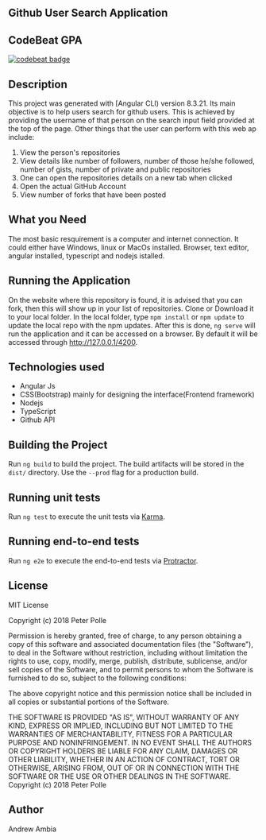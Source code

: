 ## Github User Search Application

## CodeBeat GPA
[![codebeat badge](https://codebeat.co/badges/4b3261bf-32fe-4033-aaa1-37ced6a285c1)](https://codebeat.co/projects/github-com-andrew-1000-github-search-master)

## Description

This project was generated with [Angular CLI) version 8.3.21. Its main objective is to help users search for github users. This is achieved by providing the username of that person on the search  input field provided at the top of the page. Other things that the user can perform with this web ap include:
1. View the person's repositories
2. View details like number of followers, number of those he/she followed, number of gists, number of private and public repositories
3. One can open the repositories details on a new tab when clicked
4. Open the actual GitHub Account
5. View number of forks that have been posted

## What you Need

The most basic resquirement is a computer and internet connection. It could either have Windows, linux or MacOs installed. Browser, text editor, angular installed, typescript and nodejs istalled.


## Running the Application

On the website where this repository is found, it is advised that you can fork, then this will show up in your list of repositories. Clone or Download it to your local folder. In the local folder, type `npm install` or `npm update` to update the local repo with the npm updates. After this is done, `ng serve` will run the application and it can be accessed on a browser. By default it will be accessed through http://127.0.0.1/4200.


## Technologies used

* Angular Js
* CSS(Bootstrap) mainly for designing the interface(Frontend framework)
* Nodejs
* TypeScript
* Github API


## Building the Project
Run `ng build` to build the project. The build artifacts will be stored in the `dist/` directory. Use the `--prod` flag for a production build.

## Running unit tests

Run `ng test` to execute the unit tests via [Karma](https://karma-runner.github.io).

## Running end-to-end tests

Run `ng e2e` to execute the end-to-end tests via [Protractor](http://www.protractortest.org/).
## License

MIT License

Copyright (c) 2018 Peter Polle

Permission is hereby granted, free of charge, to any person obtaining a copy of this software and associated documentation files (the "Software"), to deal in the Software without restriction, including without limitation the rights to use, copy, modify, merge, publish, distribute, sublicense, and/or sell copies of the Software, and to permit persons to whom the Software is furnished to do so, subject to the following conditions:

The above copyright notice and this permission notice shall be included in all copies or substantial portions of the Software.

THE SOFTWARE IS PROVIDED "AS IS", WITHOUT WARRANTY OF ANY KIND, EXPRESS OR IMPLIED, INCLUDING BUT NOT LIMITED TO THE WARRANTIES OF MERCHANTABILITY, FITNESS FOR A PARTICULAR PURPOSE AND NONINFRINGEMENT. IN NO EVENT SHALL THE AUTHORS OR COPYRIGHT HOLDERS BE LIABLE FOR ANY CLAIM, DAMAGES OR OTHER LIABILITY, WHETHER IN AN ACTION OF CONTRACT, TORT OR OTHERWISE, ARISING FROM, OUT OF OR IN CONNECTION WITH THE SOFTWARE OR THE USE OR OTHER DEALINGS IN THE SOFTWARE. Copyright (c) 2018 Peter Polle

## Author

Andrew Ambia
